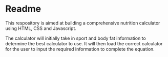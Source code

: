 # Readme

This respository is aimed at building a comprehensive nutrition calculator using HTML, CSS and Javascript.

The calculator will initially take in sport and body fat information to determine the best calculator to use. It will then load the correct calculator for the user to input the required information to complete the equation.
